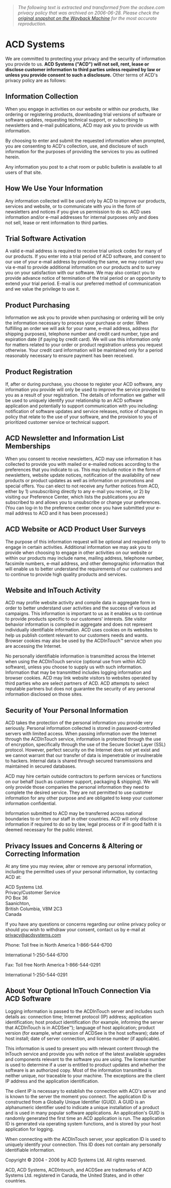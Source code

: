 > *The following text is extracted and transformed from the acdsee.com privacy policy that was archived on 2006-06-28. Please check the [original snapshot on the Wayback Machine](https://web.archive.org/web/20060628225541id_/http%3A//acdsee.com/privacy) for the most accurate reproduction.*

# ACD Systems

We are committed to protecting your privacy and the security of information you provide to us. **ACD Systems ("ACD") will not sell, rent, lease or disclose customer information to third parties unless required by law or unless you provide consent to such a disclosure.** Other terms of ACD's privacy policy are as follows:

## Information Collection

When you engage in activities on our website or within our products, like ordering or registering products, downloading trial versions of software or software updates, requesting technical support, or subscribing to newsletters and e-mail publications, ACD may ask you to provide us with information.

By choosing to enter and submit the requested information when prompted, you are consenting to ACD's collection, use, and disclosure of such information for the purposes of providing the services to you as outlined herein.

Any information you post to a chat room or public bulletin is available to all users of that site.

## How We Use Your Information

Any information collected will be used only by ACD to improve our products, services and website, or to communicate with you in the form of newsletters and notices if you give us permission to do so. ACD uses information and/or e-mail addresses for internal purposes only and does not sell, lease or rent information to third parties.

## Trial Software Activation

A valid e-mail address is required to receive trial unlock codes for many of our products. If you enter into a trial period of ACD software, and consent to our use of your e-mail address by providing the same, we may contact you via e-mail to provide additional information on our products and to survey you on your satisfaction with our software. We may also contact you to provide advance notice of termination of the trial period or an opportunity to extend your trial period. E-mail is our preferred method of communication and we value the privilege to use it.

## Product Purchasing

Information we ask you to provide when purchasing or ordering will be only the information necessary to process your purchase or order. When fulfilling an order we will ask for your name, e-mail address, address (for shipping purposes), telephone number and credit card number, type and expiration date (if paying by credit card). We will use this information only for matters related to your order or product registration unless you request otherwise. Your credit card information will be maintained only for a period reasonably necessary to ensure payment has been received.

## Product Registration

If, after or during purchase, you choose to register your ACD software, any information you provide will only be used to improve the service provided to you as a result of your registration. The details of information we gather will be used to uniquely identify your relationship to an ACD software application and potentially to support communication with you including: notification of software updates and service releases, notice of changes in policy that relate to the use of your software, and the provision to you of prioritized customer service or technical support.

## ACD Newsletter and Information List Memberships

When you consent to receive newsletters, ACD may use information it has collected to provide you with mailed or e-mailed notices according to the preferences that you indicate to us. This may include notice in the form of newsletters, website update notices, notification of the availability of new products or product updates as well as information on promotions and special offers. You can elect to not receive any further notices from ACD, either by 1) unsubscribing directly to any e-mail you receive, or 2) by visiting our Preference Center, which lists the publications you are subscribed to and allows you to unsubscribe or change your preferences. (You can log-in to the preference center once you have submitted your e-mail address to ACD and it has been processed.)

## ACD Website or ACD Product User Surveys

The purpose of this information request will be optional and required only to engage in certain activities. Additional information we may ask you to provide when choosing to engage in other activities on our website or within our products may include name, mailing address, telephone number, facsimile numbers, e-mail address, and other demographic information that will enable us to better understand the requirements of our customers and to continue to provide high quality products and services.

## Website and InTouch Activity

ACD may profile website activity and compile data in aggregate form in order to better understand user activities and the success of various ad campaigns. This information is important to us as it enables us to continue to provide products specific to our customers' interests. Site visitor behavior information is compiled in aggregate and does not represent individually identifiable information. ACD uses cookies on its websites to help us publish content relevant to our customers needs and wants. Browser cookies may also be used by the ACDInTouch™ service when you are accessing the Internet.

No personally identifiable information is transmitted across the Internet when using the ACDInTouch service (optional use from within ACD software), unless you choose to supply us with such information. Information that may be transmitted includes logging information and browser cookies. ACD may link website visitors to websites operated by third parties who are select partners of ACD. ACD attempts to select reputable partners but does not guarantee the security of any personal information disclosed on those sites.

## Security of Your Personal Information

ACD takes the protection of the personal information you provide very seriously. Personal information collected is stored in password-controlled servers with limited access. When passing information over the Internet through the ACDInTouch service, information is protected through the use of encryption, specifically through the use of the Secure Socket Layer (SSL) protocol. However, perfect security on the Internet does not yet exist and we cannot warrant that our transfer of data is impenetrable or invulnerable to hackers. Internal data is shared through secured transmissions and maintained in secured databases.

ACD may hire certain outside contractors to perform services or functions on our behalf (such as customer support, packaging & shipping). We will only provide those companies the personal information they need to complete the desired service. They are not permitted to use customer information for any other purpose and are obligated to keep your customer information confidential.

Information submitted to ACD may be transferred across national boundaries to or from our staff in other countries. ACD will only disclose information if required to do so by law, legal process or if in good faith it is deemed necessary for the public interest.

## Privacy Issues and Concerns & Altering or Correcting Information

At any time you may review, alter or remove any personal information, including the permitted uses of your personal information, by contacting ACD at:

ACD Systems Ltd.  
Privacy/Customer Service  
PO Box 36  
Saanichton,  
British Columbia, V8M 2C3  
Canada 

If you have any questions or concerns regarding our online privacy policy or should you wish to withdraw your consent, contact us by e-mail at [privacy@acdsystems.com](mailto:privacy@acdsystems.com)

Phone: Toll free in North America 1-866-544-6700

International 1-250-544-6700

Fax: Toll free North America 1-866-544-0291

International 1-250-544-0291

## About Your Optional InTouch Connection Via ACD Software

Logging information is passed to the ACDInTouch server and includes such details as: connection time; Internet protocol (IP) address; application identification; host product identification (for example, informing the server that ACDInTouch is in ACDSee™); language of host application; product version (for example, what version of ACDSee is the host software); date of host install; date of server connection, and license number (if applicable).

This information is used to present you with relevant content through the InTouch service and provide you with notice of the latest available upgrades and components relevant to the software you are using. The license number is used to determine if a user is entitled to product updates and whether the software is an authorized copy. Most of the information transmitted is neither unique, nor traceable to your machine. The exceptions are the client IP address and the application identification.

The client IP is necessary to establish the connection with ACD's server and is known to the server the moment you connect. The application ID is constructed from a Globally Unique Identifier (GUID). A GUID is an alphanumeric identifier used to indicate a unique installation of a product and is used in many popular software applications. An application's GUID is randomly generated the first time an ACD application is run. The application ID is generated via operating system functions, and is stored by your host application for logging.

When connecting with the ACDInTouch server, your application ID is used to uniquely identify your connection. This ID does not contain any personally identifiable information.

Copyright © 2004 - 2006 by ACD Systems Ltd. All rights reserved.

ACD, ACD Systems, ACDIntouch, and ACDSee are trademarks of ACD Systems Ltd. registered in Canada, the United States, and in other countries.
